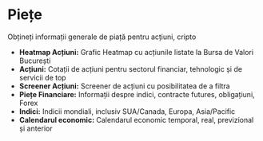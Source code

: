 # **Piețe**

Obțineți informații generale de piață pentru acțiuni, cripto
- **Heatmap Acțiuni:** Grafic Heatmap cu acțiunile listate la Bursa de Valori București
- **Acțiuni:** Cotații de acțiuni pentru sectorul financiar, tehnologic și de servicii de top
- **Screener Acțiuni:** Screener de acțiuni cu posibilitatea de a filtra
- **Piețe Financiare:** Informații despre indici, contracte futures, obligațiuni, Forex
- **Indici:** Indicii mondiali, inclusiv SUA/Canada, Europa, Asia/Pacific
- **Calendarul economic:** Calendarul economic temporal, real, previzional și anterior
